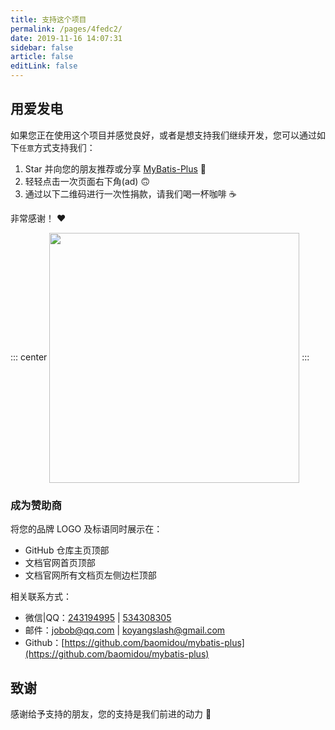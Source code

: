 ```yaml
---
title: 支持这个项目
permalink: /pages/4fedc2/
date: 2019-11-16 14:07:31
sidebar: false
article: false
editLink: false
---
```


## 用爱发电

如果您正在使用这个项目并感觉良好，或者是想支持我们继续开发，您可以通过如下`任意`方式支持我们：

1. Star 并向您的朋友推荐或分享 [MyBatis-Plus](https://github.com/baomidou/mybatis-plus) 🚀
2. 轻轻点击一次页面右下角(ad) 🙃
3. 通过以下二维码进行一次性捐款，请我们喝一杯咖啡 ☕️

非常感谢！ ❤️

::: center
<img align="center" height="400px" src="/img/donate.png"/>
:::

### 成为赞助商

将您的品牌 LOGO 及标语同时展示在：

- GitHub 仓库主页顶部
- 文档官网首页顶部
- 文档官网所有文档页左侧边栏顶部

相关联系方式：

- 微信|QQ：[243194995](tencent://message/?uin=243194995&Site=&Menu=yes) | [534308305](tencent://message/?uin=534308305&Site=&Menu=yes)
- 邮件：[jobob@qq.com](mailto:jobob@qq.com) | [koyangslash@gmail.com](mailto:koyangslash@gmail.com)
- Github：[https://github.com/baomidou/mybatis-plus](https://github.com/baomidou/mybatis-plus)

## 致谢

感谢给予支持的朋友，您的支持是我们前进的动力 🎉
